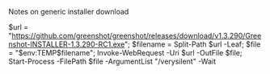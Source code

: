 Notes on generic installer download

$url = "https://github.com/greenshot/greenshot/releases/download/v1.3.290/Greenshot-INSTALLER-1.3.290-RC1.exe"; $filename = Split-Path $url -Leaf; $file = "$env:TEMP\$filename"; Invoke-WebRequest -Uri $url -OutFile $file; Start-Process -FilePath $file -ArgumentList "/verysilent" -Wait

